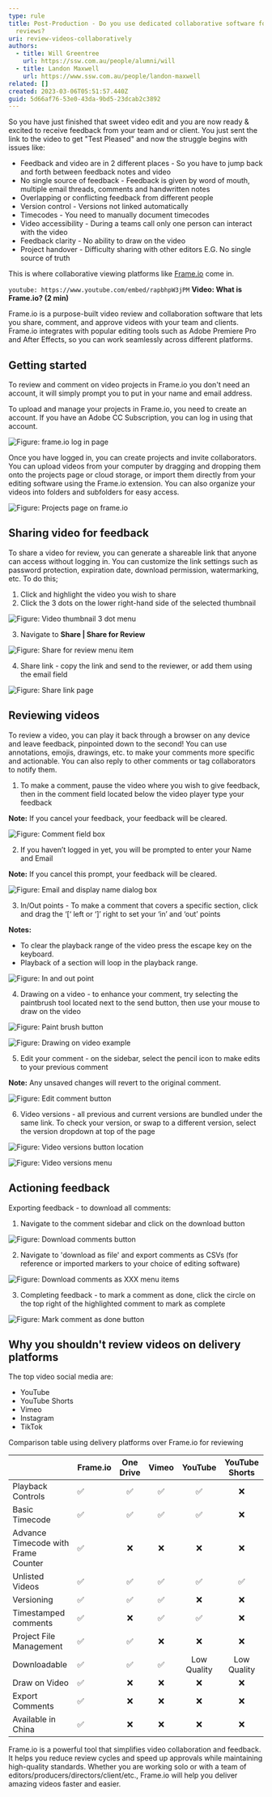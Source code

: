 ```yaml
---
type: rule
title: Post-Production - Do you use dedicated collaborative software for video
  reviews?
uri: review-videos-collaboratively
authors:
  - title: Will Greentree
    url: https://ssw.com.au/people/alumni/will
  - title: Landon Maxwell
    url: https://www.ssw.com.au/people/landon-maxwell
related: []
created: 2023-03-06T05:51:57.440Z
guid: 5d66af76-53e0-43da-9bd5-23dcab2c3892
---
```


So you have just finished that sweet video edit and you are now ready & excited to receive feedback from your team and or client. You just sent the link to the video to get "Test Pleased" and now the struggle begins with issues like:

* Feedback and video are in 2 different places - So you have to jump back and forth between feedback notes and video
* No single source of feedback - Feedback is given by word of mouth, multiple email threads, comments and handwritten notes
* Overlapping or conflicting feedback from different people
* Version control - Versions not linked automatically
* Timecodes - You need to manually document timecodes
* Video accessibility - During a teams call only one person can interact with the video
* Feedback clarity -  No ability to draw on the video
* Project handover - Difficulty sharing with other editors E.G. No single source of truth

This is where collaborative viewing platforms like [Frame.io](https://frame.io) come in. 

`youtube: https://www.youtube.com/embed/rapbhpW3jPM`
**Video: What is Frame.io? (2 min)**

Frame.io is a purpose-built video review and collaboration software that lets you share, comment, and approve videos with your team and clients. Frame.io integrates with popular editing tools such as Adobe Premiere Pro and After Effects, so you can work seamlessly across different platforms.

## Getting started

To review and comment on video projects in Frame.io you don't need an account, it will simply prompt you to put in your name and email address.

To upload and manage your projects in Frame.io, you need to create an account. If you have an Adobe CC Subscription, you can log in using that account.

![Figure: frame.io log in page](frameis-login1.png "frame.io log in page")

Once you have logged in, you can create projects and invite collaborators. You can upload videos from your computer by dragging and dropping them onto the projects page or cloud storage, or import them directly from your editing software using the Frame.io extension. You can also organize your videos into folders and subfolders for easy access.

![Figure: Projects page on frame.io](frameio-projects1.png "Projects page on frame.io")

## Sharing video for feedback

To share a video for review, you can generate a shareable link that anyone can access without logging in. You can customize the link settings such as password protection, expiration date, download permission, watermarking, etc. To do this; 

1. Click and highlight the video you wish to share
2. Click the 3 dots on the lower right-hand side of the selected thumbnail

  ![Figure: Video thumbnail 3 dot menu](frameio-projects2.png "Video thumbnail 3 dot menu")

3. Navigate to **Share | Share for Review**

  ![Figure: Share for review menu item](frame-edit-6.png "Share for review menu item")

4. Share link - copy the link and send to the reviewer, or add them using the email field

  ![Figure: Share link page](frame-edit-7.png "Share link page")

## Reviewing videos

To review a video, you can play it back through a browser on any device and leave feedback, pinpointed down to the second! You can use annotations, emojis, drawings, etc. to make your comments more specific and actionable. You can also reply to other comments or tag collaborators to notify them.

1. To make a comment, pause the video where you wish to give feedback, then in the comment field located below the video player type your feedback

  **Note:** If you cancel your feedback, your feedback will be cleared.

  ![Figure: Comment field box](frame-comment-1.png "Comment field box")

2. If you haven’t logged in yet, you will be prompted to enter your Name and Email 

  **Note:** If you cancel this prompt, your feedback will be cleared.

  ![Figure: Email and display name dialog box](frame-comment-3.png "Email and display name dialog box")

3. In/Out points - To make a comment that covers a specific section, click and drag the ‘\[‘ left or ‘]’ right to set your ‘in’ and ‘out’ points

  **Notes:** 

  * To clear the playback range of the video press the escape key on the keyboard.
  * Playback of a section will loop in the playback range.

  ![Figure: In and out point](frame-comment-4.png)

4. Drawing on a video - to enhance your comment, try selecting the paintbrush tool located next to the send button, then use your mouse to draw on the video

  ![Figure: Paint brush button](frame-comment-5.png "Paint brush button")

  ![Figure: Drawing on video example](frame-comment-6.png "Drawing on video example")

5. Edit your comment - on the sidebar, select the pencil icon to make edits to your previous comment

  **Note:** Any unsaved changes will revert to the original comment.

  ![Figure: Edit comment button](frame-comment-7.png "Edit comment button")

6. Video versions - all previous and current versions are bundled under the same link. To check your version, or swap to a different version, select the version dropdown at top of the page

  ![Figure: Video versions button location](frame-version-1.png " Video versions button location")

  ![Figure: Video versions menu](frame-version-2.png "Comparing all video versions")

## Actioning feedback

Exporting feedback - to download all comments:

1. Navigate to the comment sidebar and click on the download button

  ![Figure: Download comments button](frame-edit-1.png "Download comments button")

2. Navigate to 'download as file' and export comments as CSVs (for reference or imported markers to your choice of editing software)

  ![Figure: Download comments as XXX menu items](frame-edit-2.png "Download comments as XXX menu items")

3. Completing feedback - to mark a comment as done, click the circle on the top right of the highlighted comment to mark as complete

  ![Figure: Mark comment as done button](frame-edit-3.png "Mark comment as done button")

## Why you shouldn't review videos on delivery platforms

The top video social media are:

* YouTube
* YouTube Shorts
* Vimeo
* Instagram
* TikTok

Comparison table using delivery platforms over Frame.io for reviewing

|                                     | Frame.io | One Drive | Vimeo | YouTube | YouTube Shorts | Instagram | TikTok |
|------------------------------------ | -------- | :-------: | :---: | :-----: | :-------------:| :-------: | -----: |
| Playback Controls                   | ✅       | ✅       | ✅    | ✅      | ❌             | ❌       | ❌ |
| Basic Timecode                      | ✅       | ✅       | ✅    | ✅      | ❌             | ❌       | ❌ |
| Advance Timecode with Frame Counter | ✅       | ❌       | ❌    | ❌      | ❌             | ❌       | ❌ |
| Unlisted Videos                     | ✅       | ✅       | ✅    | ✅      | ✅             | ❌       | ❌ |
| Versioning                          | ✅       | ✅       | ✅    | ❌      | ❌             | ❌       | ❌ |
| Timestamped comments                | ✅       | ❌       | ✅    | ✅      | ❌             | ❌       | ❌ |
| Project File Management             | ✅       | ✅       | ❌    | ❌      | ❌             | ❌       | ❌ |
| Downloadable                        | ✅       | ✅       | ✅    | Low Quality  | Low Quality  | ❌     | ❌ |
| Draw on Video                       | ✅       | ❌       | ❌    | ❌      | ❌             | ❌       | ❌ |
| Export Comments                     | ✅       | ❌       | ❌    | ❌      | ❌             | ❌         | ❌ |
| Available in China                     | ✅       | ❌       | ❌    | ❌      | ❌             | ❌         | ❌ |

Frame.io is a powerful tool that simplifies video collaboration and feedback. It helps you reduce review cycles and speed up approvals while maintaining high-quality standards. Whether you are working solo or with a team of editors/producers/directors/client/etc., Frame.io will help you deliver amazing videos faster and easier.
